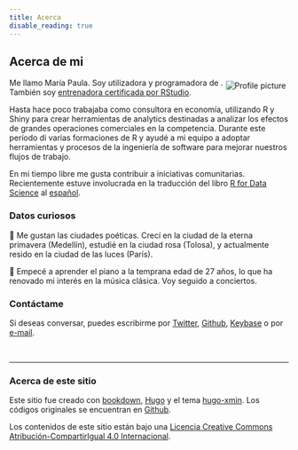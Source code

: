 ```yaml
---
title: Acerca
disable_reading: true
---
```


## Acerca de mi

<img src="/github-profile.png" style="max-width:35%;min-width:40px;float:right;padding:5px;" alt="Profile picture"/>

Me llamo María Paula. Soy utilizadora y programadora de [<i class="fab fa-r-project"></i>](http://www.r-project.org). También soy [entrenadora certificada por RStudio](https://education.rstudio.com/trainers/).

Hasta hace poco trabajaba como consultora en economía, utilizando R y Shiny para crear herramientas de analytics destinadas a analizar los efectos de grandes operaciones comerciales en la competencia. Durante este período di varias formaciones de R y ayudé a mi equipo a adoptar herramientas y procesos de la ingeniería de software para mejorar nuestros flujos de trabajo.

En mi tiempo libre me gusta contribuir a iniciativas comunitarias. Recientemente estuve involucrada en la traducción del libro [R for Data Science](https://r4ds.had.co.nz/) al [español](https://es.r4ds.hadley.nz/).

### Datos curiosos

:hibiscus: Me gustan las ciudades poéticas. Crecí en la ciudad de la eterna primavera (Medellín), estudié en la ciudad rosa (Tolosa), y actualmente resido en la ciudad de las luces (París).

:musical_score: Empecé a aprender el piano a la temprana edad de 27 años, lo que ha renovado mi interés en la música clásica. Voy seguido a conciertos.

### Contáctame

Si deseas conversar, puedes escribirme por [Twitter](https://www.twitter.com/mapaulacaldas), [Github](www.github.com/mapaulacaldas), [Keybase](https://keybase.io/mpaulacaldas) o por [e-mail](mailto:mpaulacaldas@gmail.com). 

<br/>

***

### Acerca de este sitio

Este sitio fue creado con [bookdown](https://bookdown.org/),  [Hugo](https://gohugo.io/) y el tema [hugo-xmin](https://github.com/yihui/hugo-xmin). Los códigos originales se encuentran en [Github](https://github.com/mpaulacaldas/mpaulacaldas).

Los contenidos de este sitio están bajo una [Licencia Creative Commons Atribución-CompartirIgual 4.0 Internacional](http://creativecommons.org/licenses/by-sa/4.0/).
